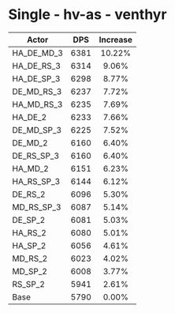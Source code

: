 # Single - hv-as - venthyr
| Actor | DPS | Increase |
|---|:---:|:---:|
|HA_DE_MD_3|6381|10.22%|
|HA_DE_RS_3|6314|9.06%|
|HA_DE_SP_3|6298|8.77%|
|DE_MD_RS_3|6237|7.72%|
|HA_MD_RS_3|6235|7.69%|
|HA_DE_2|6233|7.66%|
|DE_MD_SP_3|6225|7.52%|
|DE_MD_2|6160|6.40%|
|DE_RS_SP_3|6160|6.40%|
|HA_MD_2|6151|6.23%|
|HA_RS_SP_3|6144|6.12%|
|DE_RS_2|6096|5.30%|
|MD_RS_SP_3|6087|5.14%|
|DE_SP_2|6081|5.03%|
|HA_RS_2|6080|5.01%|
|HA_SP_2|6056|4.61%|
|MD_RS_2|6023|4.02%|
|MD_SP_2|6008|3.77%|
|RS_SP_2|5941|2.61%|
|Base|5790|0.00%|
